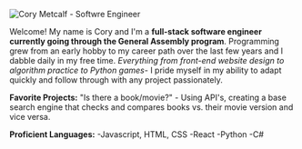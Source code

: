 ![Cory Metcalf - Softwre Engineer](https://imgur.com/a/adkZmEu.jpg)


Welcome! My name is Cory and I'm a **full-stack software engineer currently going through the General Assembly program**. Programming grew from an early hobby to my career path over the last few years and I dabble daily in my free time. *Everything from front-end website design to algorithm practice to Python games-* I pride myself in my ability to adapt quickly and follow through with any project passionately.

**Favorite Projects:**
"Is there a book/movie?" - Using API's, creating a base search engine that checks and compares books vs. their movie version and vice versa.

**Proficient Languages:**
-Javascript, HTML, CSS
-React
-Python
-C#
